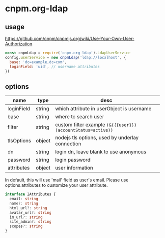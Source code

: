 # cnpm.org-ldap

## usage
<https://github.com/cnpm/cnpmjs.org/wiki/Use-Your-Own-User-Authorization>

```javascript
const cnpmLdap = require('cnpm.org-ldap').LdapUserService
config.userService = new cnpmLdap('ldap://localhost', {
  base: 'dc=example,dc=com',
  loginField: 'uid', // username attributes
})
```

## options

|name|type|desc|
|----|----|----|
|loginField|string| which attribute in userObject is username|
|base|string| where to search user|
|filter|string|custom filter example `(&({{user}})(accountStatus=active))`|
|tlsOptions|object|nodejs tls options, used by underlay connection|
|dn|string| login dn, leave blank to use anonymous|
|password|string| login password|
|attributes|object|user information|

In default, this will use 'mail' field as user's email. Please use options.attributes to customize your user attribute.
```typescript
interface IAttributes {
  email: string
  name?: string
  html_url?: string
  avatar_url?: string
  im_url?: string
  site_admin?: string
  scopes?: string
}
```
